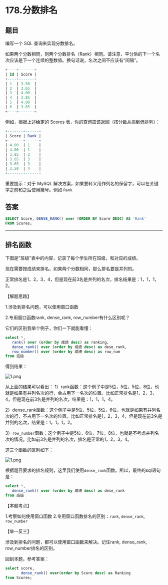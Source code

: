 # 178.分数排名



## 题目

编写一个 SQL 查询来实现分数排名。

如果两个分数相同，则两个分数排名（Rank）相同。请注意，平分后的下一个名次应该是下一个连续的整数值。换句话说，名次之间不应该有“间隔”。
```sql
+----+-------+
| Id | Score |
+----+-------+
| 1  | 3.50  |
| 2  | 3.65  |
| 3  | 4.00  |
| 4  | 3.85  |
| 5  | 4.00  |
| 6  | 3.65  |
+----+-------+
```
例如，根据上述给定的 Scores 表，你的查询应该返回（按分数从高到低排列）：
```sql
+-------+------+
| Score | Rank |
+-------+------+
| 4.00  | 1    |
| 4.00  | 1    |
| 3.85  | 2    |
| 3.65  | 3    |
| 3.65  | 3    |
| 3.50  | 4    |
+-------+------+
```
重要提示：对于 MySQL 解决方案，如果要转义用作列名的保留字，可以在关键字之前和之后使用撇号。例如 `Rank`



## 答案

```sql
SELECT Score, DENSE_RANK() over (ORDER BY Score DESC) AS 'Rank'
FROM Scores;
```



------------------------------------------------



## 排名函数



下图是"班级"表中的内容，记录了每个学生所在班级，和对应的成绩。


现在需要按成绩来排名，如果两个分数相同，那么排名要是并列的。

正常排名是1，2，3，4，但是现在前3名是并列的名次，排名结果是：1，1，1，2。

【解题思路】

1.涉及到排名问题，可以使用窗口函数

2.专用窗口函数rank, dense_rank, row_number有什么区别呢？

它们的区别我举个例子，你们一下就能看懂：

```sql
select *,
   rank() over (order by 成绩 desc) as ranking,
   dense_rank() over (order by 成绩 desc) as dese_rank,
   row_number() over (order by 成绩 desc) as row_num
from 班级
```
得到结果：

![1.png](https://pic.leetcode-cn.com/555db2ac6d57cc9c591c6475de79262f7ba4ecd43142ff0750e09d4d18fdffa6-1.png)


从上面的结果可以看出：
1）rank函数：这个例子中是5位，5位，5位，8位，也就是如果有并列名次的行，会占用下一名次的位置。比如正常排名是1，2，3，4，但是现在前3名是并列的名次，结果是：1，1，1，4。

2）dense_rank函数：这个例子中是5位，5位，5位，6位，也就是如果有并列名次的行，不占用下一名次的位置。比如正常排名是1，2，3，4，但是现在前3名是并列的名次，结果是：1，1，1，2。

3）`row_number`函数：这个例子中是5位，6位，7位，8位，也就是不考虑并列名次的情况。比如前3名是并列的名次，排名是正常的1，2，3，4。

这三个函数的区别如下：

![1.png](https://pic.leetcode-cn.com/729cc8ee48f55e4c4c448d764e6c0c1e1de50a7cb1674fd557abff50519651a8-1.png)


根据题目要求的排名规则，这里我们使用`dense_rank`函数。所以，最终的sql语句是：
```sql
select *,
   dense_rank() over (order by 成绩 desc) as dese_rank
from 班级
```
【本题考点】

1.考察如何使用窗口函数
2.专用窗口函数排名的区别：`rank`, `dense_rank`, `row_number`

【举一反三】

涉及到排名的问题，都可以使用窗口函数来解决。记住rank, dense_rank, row_number排名的区别。

回到本题，参考答案：
```sql
select score, 
       dense_rank() over(order by Score desc) as Ranking
from Scores;
```



